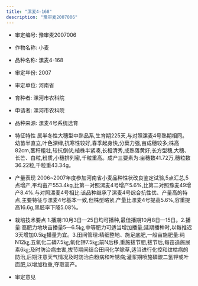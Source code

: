 ```yaml
---
title: "漯麦4-168"
description: "豫审麦2007006"
---
```

* 审定编号:  豫审麦2007006

*  作物名称:  小麦

*  品种名称:  漯麦4-168

*  审定年份:  2007

*  审定单位:  河南省

* 育种者:  漯河市农科院

*  申请者:  漯河市农科院

*  品种来源:  漯麦4号系统选育

*  特征特性
属半冬性大穗型中熟品系,生育期225天,与对照漯麦4号熟期相同。幼苗半直立,叶色深绿,抗寒性较好,春季起身快,分蘖力强,亩成穗较多;株高82cm,茎秆粗壮,较抗倒伏;植株半紧凑,长相清秀,成熟落黄好;长方型穗,大穗、长芒、白粒,粉质,小穗排列密,千粒重高。成产三要素为:亩穗数41.72万,穗粒数36.22粒,千粒重43.34g。

*  产量表现
2006~2007年度参加河南省小麦品种性状改良鉴定试验,5点汇总,5点增产,平均亩产553.4kg,比第一对照漯麦4号增产5.6%,比第二对照豫麦49增产8.4%.与对照漯麦4号相比:该品种继承了漯麦4号综合抗性优、产量高的特点,主要特征与漯麦4号基本一致,但株型略紧,产量比漯麦4号提高5.6%,容重提高16.6g,黑胚率下降5.08%。

*  栽培技术要点
1.播期:10月3日—25日均可播种,最佳播期10月8日—15日。2.播量:高肥力地块亩播量5—6.5㎏,中等肥力可适当增加播量;延期播种时,以每推迟3天增加0.5㎏播量为宜。3.田间管理:精细整地、施足底肥,一般亩施肥量:纯N12㎏,五氧化二磷7.5㎏,氧化钾7.5㎏;前N后移,重施拔节肥,拔节后,每亩追施尿素6㎏;及时防治病虫害,拔节期间结合田间化学除草,适当进行化控和纹枯病的防治,后期注意天气情况及时防治白粉病和叶锈病;灌浆期喷施磷酸二氢钾或叶面肥,以增加粒重,夺取高产。

*  审定意见

